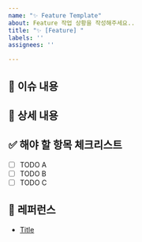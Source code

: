 ```yaml
---
name: "✨ Feature Template"
about: Feature 작업 상황을 작성해주세요..
title: "✨ [Feature] "
labels: ''
assignees: ''

---
```


## 📄 이슈 내용

<!--- 기능에 대한 요약 설명을 작성해 주세요. -->

## 📝 상세 내용

<!--- 기능 추가와 관련된 상세 내용을 작성해 주세요. -->

## ✅ 해야 할 항목 체크리스트

- [ ] TODO A
- [ ] TODO B
- [ ] TODO C

## 📍 레퍼런스

- [Title](https://...)
